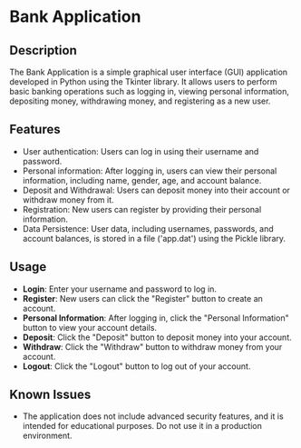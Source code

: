 # Bank Application

## Description

The Bank Application is a simple graphical user interface (GUI) application developed in Python using the Tkinter library. It allows users to perform basic banking operations such as logging in, viewing personal information, depositing money, withdrawing money, and registering as a new user.

## Features

- User authentication: Users can log in using their username and password.
- Personal information: After logging in, users can view their personal information, including name, gender, age, and account balance.
- Deposit and Withdrawal: Users can deposit money into their account or withdraw money from it.
- Registration: New users can register by providing their personal information.
- Data Persistence: User data, including usernames, passwords, and account balances, is stored in a file ('app.dat') using the Pickle library.

## Usage

- **Login**: Enter your username and password to log in.
- **Register**: New users can click the "Register" button to create an account.
- **Personal Information**: After logging in, click the "Personal Information" button to view your account details.
- **Deposit**: Click the "Deposit" button to deposit money into your account.
- **Withdraw**: Click the "Withdraw" button to withdraw money from your account.
- **Logout**: Click the "Logout" button to log out of your account.

## Known Issues

- The application does not include advanced security features, and it is intended for educational purposes. Do not use it in a production environment.
